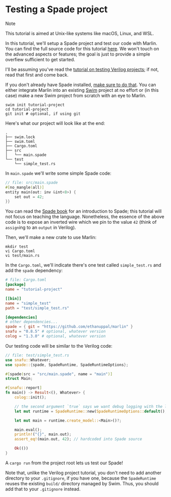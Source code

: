 # Testing a Spade project

> [!NOTE]
> This tutorial is aimed at Unix-like systems like macOS, Linux, and WSL.

In this tutorial, we'll setup a Spade project and test our code with
Marlin. You can find the full source code for this tutorial [here](../examples/spade-project/). We won't touch on the advanced aspects or features; the goal is just to provide a simple overfiew sufficient to get started.

I'll be assuming you've read the [tutorial on testing Verilog projects](./testing_verilog.md); if not, read that first and come back.

If you don't already have Spade installed, [make sure to do that](https://docs.spade-lang.org/installation.html).
You can either integrate Marlin into an existing [Swim](https://docs.spade-lang.org/swim/index.html) project at no effort or (in this case) make a new Swim project from scratch with an eye to Marlin.

```shell
swim init tutorial-project
cd tutorial-project
git init # optional, if using git
```

Here's what our project will look like at the end:
```
.
├── swim.lock
├── swim.toml
├── Cargo.toml
├── src
│   └── main.spade
└── test
    └── simple_test.rs
```

In `main.spade` we'll write some simple Spade code:

```rust
// file: src/main.spade
#[no_mangle(all)]
entity main(out: inv &int<8>) {
    set out = 42;
}}
```

You can read the [Spade book](https://docs.spade-lang.org/introduction.html) for an
introduction to Spade; this tutorial will not focus on teaching the language.
Nonetheless, the essence of the above code is to expose an inverted wire which
we pin to the value `42` (think of `assign`ing to an `output` in Verilog).

Then, we'll make a new crate to use Marlin:

```shell
mkdir test
vi Cargo.toml
vi test/main.rs
```

In the `Cargo.toml`, we'll indicate there's one test called `simple_test.rs` and add the `spade` dependency:

```toml
# file: Cargo.toml
[package]
name = "tutorial-project"

[[bin]]
name = "simple_test"
path = "test/simple_test.rs"

[dependencies]
# other dependencies...
spade = { git = "https://github.com/ethanuppal/marlin" }
snafu = "0.8.5" # optional, whatever version
colog = "1.3.0" # optional, whatever version
```

Our testing code will be similar to the Verilog code:

```rust
// file: test/simple_test.rs
use snafu::Whatever;
use spade::{spade, SpadeRuntime, SpadeRuntimeOptions};

#[spade(src = "src/main.spade", name = "main")]
struct Main;

#[snafu::report]
fn main() -> Result<(), Whatever> {
    colog::init();

    // the second argument `true` says we want debug logging with the log crate
    let mut runtime = SpadeRuntime::new(SpadeRuntimeOptions::default(), true)?;

    let mut main = runtime.create_model::<Main>()?;

    main.eval();
    println!("{}", main.out);
    assert_eq!(main.out, 42); // hardcoded into Spade source

    Ok(())
}
```

A `cargo run` from the project root lets us test our Spade!

Note that, unlike the Verilog project tutorial, you don't need to add another
directory to your `.gitignore`, if you have one, because the `SpadeRuntime`
reuses the existing `build/` directory managed by Swim. Thus, you should add
that to your `.gitignore` instead.
